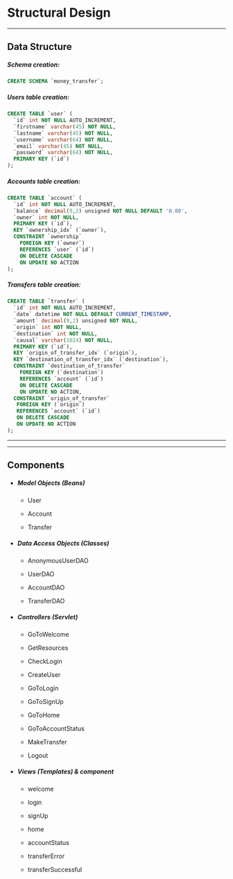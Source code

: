 # Structural Design

***

## Data Structure

##### Schema creation:

```sql
CREATE SCHEMA `money_transfer`;
```

##### Users table creation:

```sql
CREATE TABLE `user` (
  `id` int NOT NULL AUTO_INCREMENT,
  `firstname` varchar(45) NOT NULL,
  `lastname` varchar(45) NOT NULL,
  `username` varchar(64) NOT NULL,
  `email` varchar(45) NOT NULL,
  `password` varchar(64) NOT NULL,
  PRIMARY KEY (`id`)
);
```

##### Accounts table creation:

```sql
CREATE TABLE `account` (
  `id` int NOT NULL AUTO_INCREMENT,
  `balance` decimal(9,2) unsigned NOT NULL DEFAULT '0.00',
  `owner` int NOT NULL,
  PRIMARY KEY (`id`),
  KEY `ownership_idx` (`owner`),
  CONSTRAINT `ownership` 
    FOREIGN KEY (`owner`) 
    REFERENCES `user` (`id`) 
    ON DELETE CASCADE
    ON UPDATE NO ACTION
);
```

##### Transfers table creation:

```sql
CREATE TABLE `transfer` (
  `id` int NOT NULL AUTO_INCREMENT,
  `date` datetime NOT NULL DEFAULT CURRENT_TIMESTAMP,
  `amount` decimal(9,2) unsigned NOT NULL,
  `origin` int NOT NULL,
  `destination` int NOT NULL,
  `causal` varchar(1024) NOT NULL,
  PRIMARY KEY (`id`),
  KEY `origin_of_transfer_idx` (`origin`),
  KEY `destination_of_transfer_idx` (`destination`),
  CONSTRAINT `destination_of_transfer` 
    FOREIGN KEY (`destination`) 
    REFERENCES `account` (`id`) 
    ON DELETE CASCADE
    ON UPDATE NO ACTION,
  CONSTRAINT `origin_of_transfer` 
   FOREIGN KEY (`origin`) 
   REFERENCES `account` (`id`) 
   ON DELETE CASCADE
   ON UPDATE NO ACTION
);
```

***

***

## Components

- ##### Model Objects (Beans)
  
  - User
  
  - Account
  
  - Transfer

- ##### Data Access Objects (Classes)
  
  - AnonymousUserDAO
  
  - UserDAO
  
  - AccountDAO
  
  - TransferDAO

- ##### Controllers (Servlet)
  
  - GoToWelcome
  
  - GetResources
  
  - CheckLogin
  
  - CreateUser
  
  - GoToLogin
  
  - GoToSignUp
  
  - GoToHome
  
  - GoToAccountStatus
  
  - MakeTransfer
  
  - Logout

- ##### Views (Templates) & component
  
  - welcome
  
  - login
  
  - signUp
  
  - home
  
  - accountStatus
  
  - transferError
  
  - transferSuccessful
